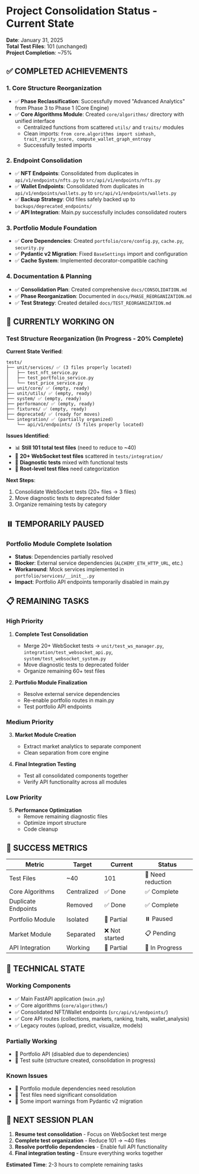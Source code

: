 # Project Consolidation Status - Current State

**Date**: January 31, 2025  
**Total Test Files**: 101 (unchanged)  
**Project Completion**: ~75%

## ✅ **COMPLETED ACHIEVEMENTS**

### 1. **Core Structure Reorganization**
- ✅ **Phase Reclassification**: Successfully moved "Advanced Analytics" from Phase 3 to Phase 1 (Core Engine)
- ✅ **Core Algorithms Module**: Created `core/algorithms/` directory with unified interface
  - Centralized functions from scattered `utils/` and `traits/` modules
  - Clean imports: `from core.algorithms import simhash, trait_rarity_score, compute_wallet_graph_entropy`
  - Successfully tested imports

### 2. **Endpoint Consolidation** 
- ✅ **NFT Endpoints**: Consolidated from duplicates in `api/v1/endpoints/nfts.py` to `src/api/v1/endpoints/nfts.py`
- ✅ **Wallet Endpoints**: Consolidated from duplicates in `api/v1/endpoints/wallets.py` to `src/api/v1/endpoints/wallets.py`
- ✅ **Backup Strategy**: Old files safely backed up to `backups/deprecated_endpoints/`
- ✅ **API Integration**: Main.py successfully includes consolidated routers

### 3. **Portfolio Module Foundation**
- ✅ **Core Dependencies**: Created `portfolio/core/config.py`, `cache.py`, `security.py`
- ✅ **Pydantic v2 Migration**: Fixed `BaseSettings` import and configuration
- ✅ **Cache System**: Implemented decorator-compatible caching

### 4. **Documentation & Planning**
- ✅ **Consolidation Plan**: Created comprehensive `docs/CONSOLIDATION.md`
- ✅ **Phase Reorganization**: Documented in `docs/PHASE_REORGANIZATION.md`
- ✅ **Test Strategy**: Created detailed `docs/TEST_REORGANIZATION.md`

## 🔄 **CURRENTLY WORKING ON**

### **Test Structure Reorganization** (In Progress - 20% Complete)

**Current State Verified**:
```
tests/
├── unit/services/ ✅ (3 files properly located)
│   ├── test_nft_service.py
│   ├── test_portfolio_service.py
│   └── test_price_service.py
├── unit/core/ ✅ (empty, ready)
├── unit/utils/ ✅ (empty, ready)
├── system/ ✅ (empty, ready)
├── performance/ ✅ (empty, ready)
├── fixtures/ ✅ (empty, ready)
├── deprecated/ ✅ (ready for moves)
└── integration/ ✅ (partially organized)
    └── api/v1/endpoints/ (5 files properly located)
```

**Issues Identified**:
- 📊 **Still 101 total test files** (need to reduce to ~40)
- 🔴 **20+ WebSocket test files** scattered in `tests/integration/`
- 🔴 **Diagnostic tests** mixed with functional tests
- 🔴 **Root-level test files** need categorization

**Next Steps**:
1. Consolidate WebSocket tests (20+ files → 3 files)
2. Move diagnostic tests to deprecated folder
3. Organize remaining tests by category

## ⏸️ **TEMPORARILY PAUSED**

### **Portfolio Module Complete Isolation**
- **Status**: Dependencies partially resolved
- **Blocker**: External service dependencies (`ALCHEMY_ETH_HTTP_URL`, etc.)
- **Workaround**: Mock services implemented in `portfolio/services/__init__.py`
- **Impact**: Portfolio API endpoints temporarily disabled in main.py

## 📋 **REMAINING TASKS**

### **High Priority**
1. **Complete Test Consolidation**
   - Merge 20+ WebSocket tests → `unit/test_ws_manager.py`, `integration/test_websocket_api.py`, `system/test_websocket_system.py`
   - Move diagnostic tests to deprecated folder
   - Organize remaining 60+ test files

2. **Portfolio Module Finalization**
   - Resolve external service dependencies
   - Re-enable portfolio routes in main.py
   - Test portfolio API endpoints

### **Medium Priority**
3. **Market Module Creation**
   - Extract market analytics to separate component
   - Clean separation from core engine

4. **Final Integration Testing**
   - Test all consolidated components together
   - Verify API functionality across all modules

### **Low Priority**
5. **Performance Optimization**
   - Remove remaining diagnostic files
   - Optimize import structure
   - Code cleanup

## 🎯 **SUCCESS METRICS**

| Metric | Target | Current | Status |
|--------|--------|---------|--------|
| Test Files | ~40 | 101 | 🔴 Need reduction |
| Core Algorithms | Centralized | ✅ Done | ✅ Complete |
| Duplicate Endpoints | Removed | ✅ Done | ✅ Complete |
| Portfolio Module | Isolated | 🔄 Partial | ⏸️ Paused |
| Market Module | Separated | ❌ Not started | 📋 Pending |
| API Integration | Working | 🔄 Partial | 🔄 In Progress |

## 🔧 **TECHNICAL STATE**

### **Working Components**
- ✅ Main FastAPI application (`main.py`)
- ✅ Core algorithms (`core/algorithms/`)
- ✅ Consolidated NFT/Wallet endpoints (`src/api/v1/endpoints/`)
- ✅ Core API routes (collections, markets, ranking, traits, wallet_analysis)
- ✅ Legacy routes (upload, predict, visualize, models)

### **Partially Working**
- 🔄 Portfolio API (disabled due to dependencies)
- 🔄 Test suite (structure created, consolidation in progress)

### **Known Issues**
- 🔴 Portfolio module dependencies need resolution
- 🔴 Test files need significant consolidation
- 🔴 Some import warnings from Pydantic v2 migration

## 🚀 **NEXT SESSION PLAN**

1. **Resume test consolidation** - Focus on WebSocket test merge
2. **Complete test organization** - Reduce 101 → ~40 files
3. **Resolve portfolio dependencies** - Enable full API functionality
4. **Final integration testing** - Ensure everything works together

**Estimated Time**: 2-3 hours to complete remaining tasks

